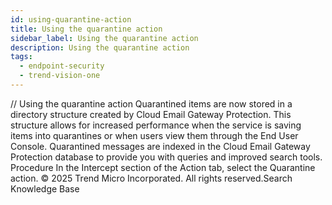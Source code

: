```yaml
---
id: using-quarantine-action
title: Using the quarantine action
sidebar_label: Using the quarantine action
description: Using the quarantine action
tags:
  - endpoint-security
  - trend-vision-one
---
```


/*<![CDATA[*/ $('#title').html($('meta[name=map-description]').attr('content')); /*]]>*/ Using the quarantine action Quarantined items are now stored in a directory structure created by Cloud Email Gateway Protection. This structure allows for increased performance when the service is saving items into quarantines or when users view them through the End User Console. Quarantined messages are indexed in the Cloud Email Gateway Protection database to provide you with queries and improved search tools. Procedure In the Intercept section of the Action tab, select the Quarantine action. © 2025 Trend Micro Incorporated. All rights reserved.Search Knowledge Base